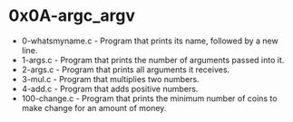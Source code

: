 # 0x0A-argc_argv

* 0-whatsmyname.c - Program that prints its name, followed by a new line.
* 1-args.c - Program that prints the number of arguments passed into it.
* 2-args.c - Program that prints all arguments it receives.
* 3-mul.c - Program that multiplies two numbers.
* 4-add.c - Program that adds positive numbers.
* 100-change.c - Program that prints the minimum number of coins to make change for an amount of money.
